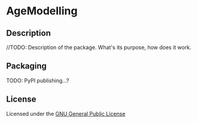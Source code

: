 # AgeModelling

## Description

//TODO: Description of the package. What's its purpose, how does it work. 

## Packaging
TODO: PyPI publishing...?

## License
Licensed under the [GNU General Public License](./LICENSE)